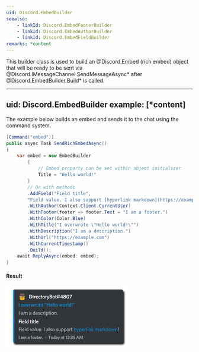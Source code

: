 ```yaml
---
uid: Discord.EmbedBuilder
seealso:
    - linkId: Discord.EmbedFooterBuilder
    - linkId: Discord.EmbedAuthorBuilder
    - linkId: Discord.EmbedFieldBuilder
remarks: *content
---
```


This builder class is used to build an @Discord.Embed (rich embed)
object that will be ready to be sent via @Discord.IMessageChannel.SendMessageAsync*
after @Discord.EmbedBuilder.Build* is called.

---
uid: Discord.EmbedBuilder
example: [*content]
---

The example below builds an embed and sends it to the chat using the
command system.

```cs
[Command("embed")]
public async Task SendRichEmbedAsync()
{
    var embed = new EmbedBuilder
        {
            // Embed property can be set within object initializer
            Title = "Hello world!"
        }
        // Or with methods
        .AddField("Field title",
        "Field value. I also support [hyperlink markdown](https://example.com)!")
        .WithAuthor(Context.Client.CurrentUser)
        .WithFooter(footer => footer.Text = "I am a footer.")
        .WithColor(Color.Blue)
        .WithTitle("I overwrote \"Hello world!\"")
        .WithDescription("I am a description.")
        .WithUrl("https://example.com")
        .WithCurrentTimestamp()
        .Build();
    await ReplyAsync(embed: embed);
}
```

#### Result

![Embed Example](images/embed-example.png)